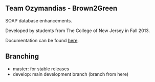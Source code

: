 Team Ozymandias - Brown2Green
---

SOAP database enhancements.

Developed by students from The College of New Jersey in Fall 2013.

Documentation can be found [here](https://github.com/TCNJSwEngg/fall13DBrepo1/wiki).

## Branching
- master: for stable releases
- develop: main development branch (branch from here)
